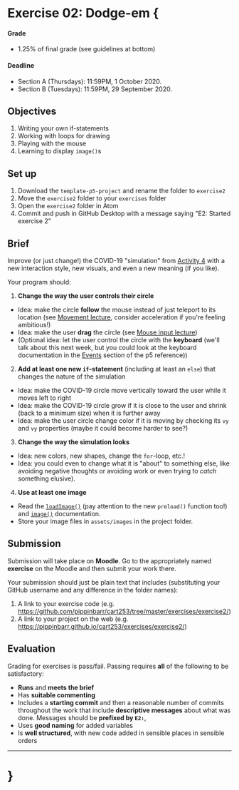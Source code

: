 # Exercise 02: Dodge-em {

#### Grade
- 1.25% of final grade (see guidelines at bottom)  

#### Deadline
- Section A (Thursdays): 11:59PM, 1 October 2020.
- Section B (Tuesdays): 11:59PM, 29 September 2020.

## Objectives

1. Writing your own if-statements
2. Working with loops for drawing
3. Playing with the mouse
4. Learning to display `image()`s

## Set up

1. Download the `template-p5-project` and rename the folder to `exercise2`
3. Move the `exercise2` folder to your `exercises` folder
4. Open the `exercise2` folder in Atom
5. Commit and push in GitHub Desktop with a message saying "E2: Started exercise 2"

## Brief

Improve (or just change!) the COVID-19 "simulation" from [Activity 4](../activities/04-dodging-covid19.md) with a new interaction style, new visuals, and even a new meaning (if you like).

Your program should:

1. __Change the way the user controls their circle__
  - Idea: make the circle __follow__ the mouse instead of just teleport to its location (see [Movement lecture](../modules/04/movement.md#speed-returns), consider acceleration if you're feeling ambitious!)
  - Idea: make the user __drag__ the circle (see [Mouse input lecture](../modules/04/mouse-input.md#a-draggable-circle))
  - (Optional idea: let the user control the circle with the __keyboard__ (we'll talk about this next week, but you could look at the keyboard documentation in the [Events](https://p5js.org/reference/#group-Events) section of the p5 reference))
2. __Add at least one new `if`-statement__ (including at least an `else`) that changes the nature of the simulation
  - Idea: make the COVID-19 circle move vertically toward the user while it moves left to right
  - Idea: make the COVID-19 circle grow if it is close to the user and shrink (back to a minimum size) when it is further away
  - Idea: make the user circle change color if it is moving by checking its `vy` and `vy` properties (maybe it could become harder to see?)
3. __Change the way the simulation looks__
  - Idea: new colors, new shapes, change the `for`-loop, etc.!
  - Idea: you could even to change what it is "about" to something else, like avoiding negative thoughts or avoiding work or even trying to _catch_ something elusive).
4. __Use at least one image__
  - Read the [`loadImage()`](https://p5js.org/reference/#/p5/loadImage) (pay attention to the new `preload()` function too!) and [`image()`](https://p5js.org/reference/#/p5/image) documentation.
  - Store your image files in `assets/images` in the project folder.

## Submission

Submission will take place on __Moodle__. Go to the appropriately named __exercise__ on the Moodle and then submit your work there.

Your submission should just be plain text that includes (substituting your GitHub username and any difference in the folder names):

1. A link to your exercise code (e.g. https://github.com/pippinbarr/cart253/tree/master/exercises/exercise2/)
2. A link to your project on the web (e.g. https://pippinbarr.github.io/cart253/exercises/exercise2/)

## Evaluation

Grading for exercises is pass/fail. Passing requires __all__ of the following to be satisfactory:

- __Runs__ and __meets the brief__
- Has __suitable commenting__
- Includes a __starting commit__ and then a reasonable number of commits throughout the work that include __descriptive messages__ about what was done. Messages should be __prefixed by `E2:`__,
- Uses __good naming__ for added variables
- Is __well structured__, with new code added in sensible places in sensible orders

---

# }
